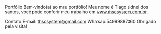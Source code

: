 Portfólio
Bem-vindo(a) ao meu portfólio! Meu nome é Tiago sidnei dos santos, você pode conferir meu trabalho em www.thscsystem.com.br.

Contato
E-mail: thscsystem@gmail.com
Whatsap:54999887360
Obrigado pela visita!
